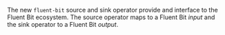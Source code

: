 The new `fluent-bit` source and sink operator provide and interface to the
Fluent Bit ecosystem. The source operator maps to a Fluent Bit *input* and the
sink operator to a Fluent Bit *output*.
